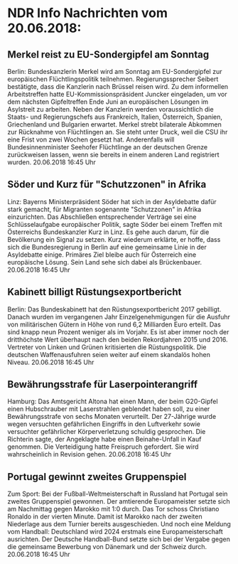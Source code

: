 # NDR Info Nachrichten vom 20.06.2018:


## Merkel reist zu EU-Sondergipfel am Sonntag
Berlin: Bundeskanzlerin Merkel wird am Sonntag am EU-Sondergipfel zur europäischen Flüchtlingspolitik teilnehmen. Regierungssprecher Seibert bestätigte, dass die Kanzlerin nach Brüssel reisen wird. Zu dem informellen Arbeitstreffen hatte EU-Kommissionspräsident Juncker eingeladen, um vor dem nächsten Gipfeltreffen Ende Juni an europäischen Lösungen im Asylstreit zu arbeiten. Neben der Kanzlerin werden voraussichtlich die Staats- und Regierungschefs aus Frankreich, Italien, Österreich, Spanien, Griechenland und Bulgarien erwartet. Merkel strebt bilaterale Abkommen zur Rücknahme von Flüchtlingen an. Sie steht unter Druck, weil die CSU ihr eine Frist von zwei Wochen gesetzt hat. Anderenfalls will Bundesinnenminister Seehofer Flüchtlinge an der deutschen Grenze zurückweisen lassen, wenn sie bereits in einem anderen Land registriert wurden. 20.06.2018 16:45 Uhr 

## Söder und Kurz für "Schutzzonen" in Afrika
Linz:		Bayerns Ministerpräsident Söder hat sich in der Asyldebatte dafür stark gemacht, für Migranten sogenannte "Schutzzonen" in Afrika einzurichten. Das Abschließen entsprechender Verträge sei eine Schlüsselaufgabe europäischer Politik, sagte Söder bei einem Treffen mit Österreichs Bundeskanzler Kurz in Linz. Es gehe auch darum, für die Bevölkerung ein Signal zu setzen. Kurz wiederum erklärte, er hoffe, dass sich die Bundesregierung in Berlin auf eine gemeinsame Linie in der Asyldebatte einige. Primäres Ziel bleibe auch für Österreich eine europäische Lösung. Sein Land sehe sich dabei als Brückenbauer. 20.06.2018 16:45 Uhr 

## Kabinett billigt Rüstungsexportbericht
Berlin: Das Bundeskabinett hat den Rüstungsexportbericht 2017 gebilligt. Danach wurden im vergangenen Jahr Einzelgenehmigungen für die Ausfuhr von militärischen Gütern in Höhe von rund 6,2 Milliarden Euro erteilt. Das sind knapp neun Prozent weniger als im Vorjahr. Es ist aber immer noch der dritthöchste Wert überhaupt nach den beiden Rekordjahren 2015 und 2016. Vertreter von Linken und Grünen kritisierten die Rüstungspolitik. Die deutschen Waffenausfuhren seien weiter auf einem skandalös hohen Niveau. 20.06.2018 16:45 Uhr 

## Bewährungsstrafe für Laserpointerangriff
Hamburg: 	Das Amtsgericht Altona hat einen Mann, der beim G20-Gipfel einen Hubschrauber mit Laserstrahlen geblendet haben soll, zu einer Bewährungsstrafe von sechs Monaten verurteilt. Der 27-Jährige wurde wegen versuchten gefährlichen Eingriffs in den Luftverkehr sowie versuchter gefährlicher Körperverletzung schuldig gesprochen. Die Richterin sagte, der Angeklagte habe einen Beinahe-Unfall in Kauf genommen. Die Verteidigung hatte Freispruch gefordert. Sie wird wahrscheinlich in Revision gehen. 20.06.2018 16:45 Uhr 

## Portugal gewinnt zweites Gruppenspiel
Zum Sport: Bei der Fußball-Weltmeisterschaft in Russland hat Portugal sein zweites Gruppenspiel gewonnen. Der amtierende Europameister setzte sich am Nachmittag gegen Marokko mit 1:0 durch. Das Tor schoss Christiano Ronaldo in der vierten Minute. Damit ist Marokko nach der zweiten Niederlage aus dem Turnier bereits ausgeschieden. Und noch eine Meldung vom Handball: Deutschland wird 2024 erstmals eine Europameisterschaft ausrichten. Der Deutsche Handball-Bund setzte sich bei der Vergabe gegen die gemeinsame Bewerbung von Dänemark und der Schweiz durch. 20.06.2018 16:45 Uhr 
